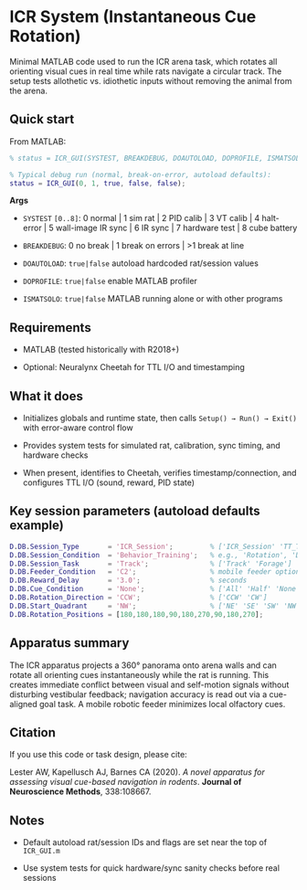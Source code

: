 # ICR System (Instantaneous Cue Rotation)

Minimal MATLAB code used to run the ICR arena task, which rotates all orienting visual cues in real time while rats navigate a circular track. The setup tests allothetic vs. idiothetic inputs without removing the animal from the arena.

## Quick start

From MATLAB:

```matlab
% status = ICR_GUI(SYSTEST, BREAKDEBUG, DOAUTOLOAD, DOPROFILE, ISMATSOLO);

% Typical debug run (normal, break-on-error, autoload defaults):
status = ICR_GUI(0, 1, true, false, false);
```

**Args**

* `SYSTEST` `[0..8]`: 0 normal | 1 sim rat | 2 PID calib | 3 VT calib | 4 halt-error | 5 wall-image IR sync | 6 IR sync | 7 hardware test | 8 cube battery
    
* `BREAKDEBUG`: 0 no break | 1 break on errors | >1 break at line
    
* `DOAUTOLOAD`: `true|false` autoload hardcoded rat/session values
    
* `DOPROFILE`: `true|false` enable MATLAB profiler
    
* `ISMATSOLO`: `true|false` MATLAB running alone or with other programs
    

Requirements
------------

* MATLAB (tested historically with R2018+)
    
* Optional: Neuralynx Cheetah for TTL I/O and timestamping
    

What it does
------------

* Initializes globals and runtime state, then calls `Setup() → Run() → Exit()` with error-aware control flow
    
* Provides system tests for simulated rat, calibration, sync timing, and hardware checks
    
* When present, identifies to Cheetah, verifies timestamp/connection, and configures TTL I/O (sound, reward, PID state)
    

Key session parameters (autoload defaults example)
--------------------------------------------------

```matlab
D.DB.Session_Type       = 'ICR_Session';         % ['ICR_Session' 'TT_Turn' 'Table_Update']
D.DB.Session_Condition  = 'Behavior_Training';   % e.g., 'Rotation', 'Dark_Control'
D.DB.Session_Task       = 'Track';               % ['Track' 'Forage']
D.DB.Feeder_Condition   = 'C2';                  % mobile feeder option
D.DB.Reward_Delay       = '3.0';                 % seconds
D.DB.Cue_Condition      = 'None';                % ['All' 'Half' 'None']
D.DB.Rotation_Direction = 'CCW';                 % ['CCW' 'CW']
D.DB.Start_Quadrant     = 'NW';                  % ['NE' 'SE' 'SW' 'NW']
D.DB.Rotation_Positions = [180,180,180,90,180,270,90,180,270];
```

Apparatus summary
-----------------

The ICR apparatus projects a 360° panorama onto arena walls and can rotate all orienting cues instantaneously while the rat is running. This creates immediate conflict between visual and self-motion signals without disturbing vestibular feedback; navigation accuracy is read out via a cue-aligned goal task. A mobile robotic feeder minimizes local olfactory cues.

Citation
--------

If you use this code or task design, please cite:

Lester AW, Kapellusch AJ, Barnes CA (2020). _A novel apparatus for assessing visual cue-based navigation in rodents_. **Journal of Neuroscience Methods**, 338:108667.

Notes
-----

* Default autoload rat/session IDs and flags are set near the top of `ICR_GUI.m`
    
* Use system tests for quick hardware/sync sanity checks before real sessions